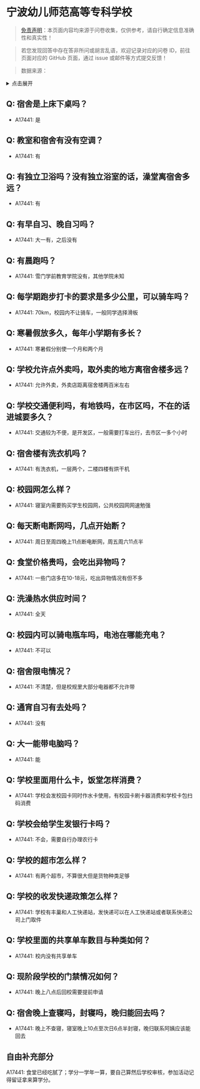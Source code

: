 # 宁波幼儿师范高等专科学校

> [免责声明](https://colleges.chat/#_3)：本页面内容均来源于问卷收集，仅供参考，请自行确定信息准确性和真实性！

> 若您发现回答中存在答非所问或胡言乱语，欢迎记录对应的问卷 ID，前往页面对应的 GitHub 页面，通过 issue 或邮件等方式提交反馈！

> 数据来源：

<details><summary>点击展开</summary>
<ul>
<li>A17441: 匿名 (2023 年 06 月)</li>
</ul>
</details>

## Q: 宿舍是上床下桌吗？

- A17441: 是

## Q: 教室和宿舍有没有空调？

- A17441: 有

## Q: 有独立卫浴吗？没有独立浴室的话，澡堂离宿舍多远？

- A17441: 有

## Q: 有早自习、晚自习吗？

- A17441: 大一有，之后没有

## Q: 有晨跑吗？

- A17441: 雪门学前教育学院没有，其他学院未知

## Q: 每学期跑步打卡的要求是多少公里，可以骑车吗？

- A17441: 70km，校园内不让骑车，一般同学选择滑板

## Q: 寒暑假放多久，每年小学期有多长？

- A17441: 寒暑假分别使一个月和两个月

## Q: 学校允许点外卖吗，取外卖的地方离宿舍楼多远？

- A17441: 允许外卖，外卖店距离宿舍楼两百米左右

## Q: 学校交通便利吗，有地铁吗，在市区吗，不在的话进城要多久？

- A17441: 交通较为不便，是开发区，一般需要打车出行，去市区一多个小时

## Q: 宿舍楼有洗衣机吗？

- A17441: 有洗衣机，一层两个，二楼四楼有烘干机

## Q: 校园网怎么样？

- A17441: 寝室内需要购买学生校园网，公共校园网网速勉强

## Q: 每天断电断网吗，几点开始断？

- A17441: 周日至周四晚上11点断电断网，周五周六11点半

## Q: 食堂价格贵吗，会吃出异物吗？

- A17441: 一些门店多在10-18元，吃出异物情况有但不多

## Q: 洗澡热水供应时间？

- A17441: 全天

## Q: 校园内可以骑电瓶车吗，电池在哪能充电？

- A17441: 不可以

## Q: 宿舍限电情况？

- A17441: 不清楚，但是校规里大部分电器都不允许带

## Q: 通宵自习有去处吗？

- A17441: 没有

## Q: 大一能带电脑吗？

- A17441: 能

## Q: 学校里面用什么卡，饭堂怎样消费？

- A17441: 学校会发校园卡同时作水卡使用，有校园卡刷卡器消费和学校卡包扫码消费

## Q: 学校会给学生发银行卡吗？

- A17441: 不会，需要自行办理农行卡

## Q: 学校的超市怎么样？

- A17441: 有两个超市，不算很大但是货物种类足够

## Q: 学校的收发快递政策怎么样？

- A17441: 学校有丰巢和人工快递站，发快递可以在人工快递站或者联系快递公司上门取件

## Q: 学校里面的共享单车数目与种类如何？

- A17441: 校内没有共享单车

## Q: 现阶段学校的门禁情况如何？

- A17441: 晚上八点后回校需要提前申请

## Q: 宿舍晚上查寝吗，封寝吗，晚归能回去吗？

- A17441: 晚上不查寝，寝室晚上10点至次日6点半封寝，晚归联系阿姨应该能回去

## 自由补充部分

A17441: 食堂已经吃腻了；学分一学年一算，要自己算然后学校审核，参加活动记得留证拿来算学分。